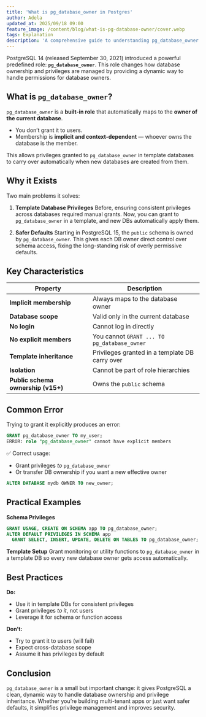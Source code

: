 ```yaml
---
title: 'What is pg_database_owner in Postgres'
author: Adela
updated_at: 2025/09/18 09:00
feature_image: /content/blog/what-is-pg-database-owner/cover.webp
tags: Explanation
description: 'A comprehensive guide to understanding pg_database_owner in Postgres'
---
```


PostgreSQL 14 (released September 30, 2021) introduced a powerful predefined role: **`pg_database_owner`**. This role changes how database ownership and privileges are managed by providing a dynamic way to handle permissions for database owners.

## What is `pg_database_owner`?

`pg_database_owner` is a **built-in role** that automatically maps to the **owner of the current database**.

* You don’t grant it to users.
* Membership is **implicit and context-dependent** — whoever owns the database is the member.

This allows privileges granted to `pg_database_owner` in template databases to carry over automatically when new databases are created from them.

## Why it Exists

Two main problems it solves:

1. **Template Database Privileges**
   Before, ensuring consistent privileges across databases required manual grants. Now, you can grant to `pg_database_owner` in a template, and new DBs automatically apply them.

2. **Safer Defaults**
   Starting in PostgreSQL 15, the `public` schema is owned by `pg_database_owner`. This gives each DB owner direct control over schema access, fixing the long-standing risk of overly permissive defaults.

## Key Characteristics

| Property                           | Description                                    |
| ---------------------------------- | ---------------------------------------------- |
| **Implicit membership**            | Always maps to the database owner              |
| **Database scope**                 | Valid only in the current database             |
| **No login**                       | Cannot log in directly                         |
| **No explicit members**            | You cannot `GRANT ... TO pg_database_owner`    |
| **Template inheritance**           | Privileges granted in a template DB carry over |
| **Isolation**                      | Cannot be part of role hierarchies             |
| **Public schema ownership (v15+)** | Owns the `public` schema                       |

## Common Error

Trying to grant it explicitly produces an error:

```sql
GRANT pg_database_owner TO my_user;
ERROR: role "pg_database_owner" cannot have explicit members
```

✅ Correct usage:

* Grant privileges *to* `pg_database_owner`
* Or transfer DB ownership if you want a new effective owner

```sql
ALTER DATABASE mydb OWNER TO new_owner;
```

## Practical Examples

**Schema Privileges**

```sql
GRANT USAGE, CREATE ON SCHEMA app TO pg_database_owner;
ALTER DEFAULT PRIVILEGES IN SCHEMA app
  GRANT SELECT, INSERT, UPDATE, DELETE ON TABLES TO pg_database_owner;
```

**Template Setup**
Grant monitoring or utility functions to `pg_database_owner` in a template DB so every new database owner gets access automatically.

## Best Practices

**Do:**

* Use it in template DBs for consistent privileges
* Grant privileges *to it*, not users
* Leverage it for schema or function access

**Don’t:**

* Try to grant it to users (will fail)
* Expect cross-database scope
* Assume it has privileges by default

## Conclusion

`pg_database_owner` is a small but important change: it gives PostgreSQL a clean, dynamic way to handle database ownership and privilege inheritance. Whether you’re building multi-tenant apps or just want safer defaults, it simplifies privilege management and improves security.